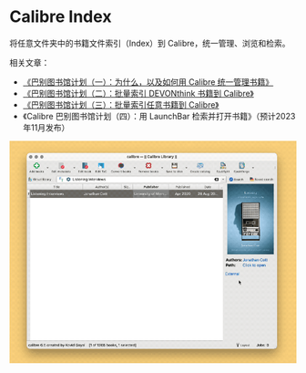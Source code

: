 # Calibre Index

将任意文件夹中的书籍文件索引（Index）到 Calibre，统一管理、浏览和检索。

相关文章：

- [《巴别图书馆计划（一）：为什么，以及如何用 Calibre 统一管理书籍》](https://utgd.net/article/20253)
- [《巴别图书馆计划（二）：批量索引 DEVONthink 书籍到 Calibre》](https://utgd.net/article/20254)
- [《巴别图书馆计划（三）：批量索引任意书籍到 Calibre》](https://utgd.net/article/20255)
- 《Calibre 巴别图书馆计划（四）：用 LaunchBar 检索并打开书籍》（预计2023年11月发布）

![title](img.gif)